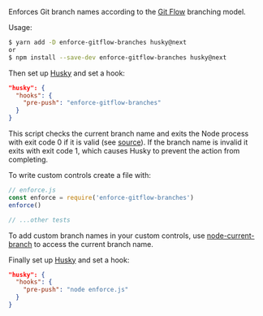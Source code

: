 Enforces Git branch names according to the [Git Flow](http://nvie.com/posts/a-successful-git-branching-model/) branching model.

Usage:

```bash
$ yarn add -D enforce-gitflow-branches husky@next
or
$ npm install --save-dev enforce-gitflow-branches husky@next
```

Then set up [Husky](https://www.npmjs.com/package/husky) and set a hook:

```json
"husky": {
  "hooks": {
    "pre-push": "enforce-gitflow-branches"
  }
}
```

This script checks the current branch name and exits the Node process with exit code 0 if it is valid (see [source](https://github.com/Dacrol/EnforceBranchNames/blob/master/enforce.js)). If the branch name is invalid it exits with exit code 1, which causes Husky to prevent the action from completing.

To write custom controls create a file with:

```javascript
// enforce.js
const enforce = require('enforce-gitflow-branches')
enforce()

// ...other tests
```

To add custom branch names in your custom controls, use [node-current-branch](https://www.npmjs.com/package/node-current-branch) to access the current branch name. 

Finally set up [Husky](https://www.npmjs.com/package/husky) and set a hook:

```json
"husky": {
  "hooks": {
    "pre-push": "node enforce.js"
  }
}
```

